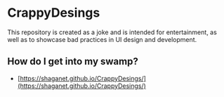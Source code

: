 # CrappyDesings
This repository is created as a joke and is intended for entertainment, as well as to showcase bad practices in UI design and development.

## How do I get into my swamp?

* [https://shaganet.github.io/CrappyDesings/](https://shaganet.github.io/CrappyDesings/)  
